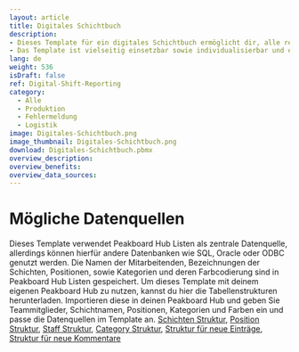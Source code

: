 ```yaml
---
layout: article
title: Digitales Schichtbuch
description: 
- Dieses Template für ein digitales Schichtbuch ermöglicht dir, alle relevanten Informationen deiner Schichten übersichtlich zu verwalten. Jeder Eintrag im Schichtbuch enthält den Namen der Person, die die Meldung erstellt hat, die betroffene Position und Schicht, die Uhrzeit sowie die Kategorie des Eintrags. Ein standardisiertes und immer aktuelles Berichtswesen über Ereignisse während der Schicht ist essenziell für erfolgreiche Schichtübergabe. Mit diesem digitalen Schichtbuch hast du die Unregelmäßigkeiten und Probleme im Blick, um die Effizienz und Sicherheit im Betrieb zu erhöhen. Du hast ebenso die Möglichkeit, Kommentare zu den Meldungen hinzuzufügen, um die Kommunikation weiter zu vereinfachen. 
- Das Template ist vielseitig einsetzbar sowie individualisierbar und eignet sich sowohl für Logistik- als auch für Produktionsunternehmen. Lade jetzt das Template herunter und optimiere deine Schichtplanung!
lang: de
weight: 536
isDraft: false
ref: Digital-Shift-Reporting
category:
  - Alle
  - Produktion
  - Fehlermeldung
  - Logistik
image: Digitales-Schichtbuch.png
image_thumbnail: Digitales-Schichtbuch.png
download: Digitales-Schichtbuch.pbmx
overview_description:
overview_benefits:
overview_data_sources:
---
```


# Mögliche Datenquellen
Dieses Template verwendet Peakboard Hub Listen als zentrale Datenquelle, allerdings können hierfür andere Datenbanken wie SQL, Oracle oder ODBC genutzt werden. Die Namen der Mitarbeitenden, Bezeichnungen der Schichten, Positionen, sowie Kategorien und deren Farbcodierung sind in Peakboard Hub Listen gespeichert. Um dieses Template mit deinem eigenen Peakboard Hub zu nutzen, kannst du hier die Tabellenstrukturen herunterladen. Importieren diese in deinen Peakboard Hub und geben Sie Teammitglieder, Schichtnamen, Positionen, Kategorien und Farben ein und passe  die Datenquellen im Template an.
<a href="Template_Digital_Shift_Report_Shift.csv" class="inline" download> Schichten Struktur</a>, <a href="Template_Digital_Shift_Report_Position.csv" class="inline" download>Position Struktur</a>, <a href="Template_Digital_Shift_Report_Staff.csv" class="inline" download>Staff Struktur</a>, <a href="Template_Digital_Shift_Report_Category.csv" class="inline" download>Category Struktur</a>, <a href="Template_Digital_Shift_Report_Combined.csv" class="inline" download>Struktur für neue Einträge</a>, <a href="Template_Digital_Shift_Report_Comments.csv" class="inline" download>Struktur für neue Kommentare</a>